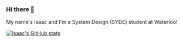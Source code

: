 ### Hi there 👋

My name's Isaac and I'm a System Design (SYDE) student at Waterloo!

[![Isaac's GitHub stats](https://github-readme-stats.vercel.app/api?username=IsaacYu15)](https://github.com/anuraghazra/github-readme-stats)

<!--
**IsaacYu15/IsaacYu15** is a ✨ _special_ ✨ repository because its `README.md` (this file) appears on your GitHub profile.

Here are some ideas to get you started:

- 🔭 I’m currently working on ...
- 🌱 I’m currently learning ...
- 👯 I’m looking to collaborate on ...
- 🤔 I’m looking for help with ...
- 💬 Ask me about ...
- 📫 How to reach me: ...
- 😄 Pronouns: ...
- ⚡ Fun fact: ...
-->
